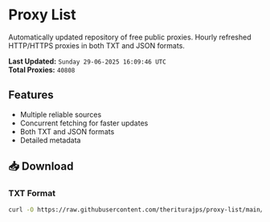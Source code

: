 # Proxy List

Automatically updated repository of free public proxies. Hourly refreshed HTTP/HTTPS proxies in both TXT and JSON formats.

**Last Updated:** `Sunday 29-06-2025 16:09:46 UTC`  
**Total Proxies:** `40808`

## Features
- Multiple reliable sources
- Concurrent fetching for faster updates
- Both TXT and JSON formats
- Detailed metadata

## 📥 Download

### TXT Format
```bash
curl -O https://raw.githubusercontent.com/theriturajps/proxy-list/main/proxies.txt